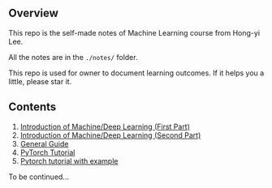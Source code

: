 ## Overview

This repo is the self-made notes of Machine Learning course from Hong-yi Lee.

All the notes are in the `./notes/` folder.

This repo is used for owner to document learning outcomes. If it helps you a little, please star it.

## Contents

1. [Introduction of Machine/Deep Learning (First Part)](1.Introduction%20of%20Machine%20and%20Deep%20learning%20(First%20Part).md)
2. [Introduction of Machine/Deep Learning (Second Part)](2.Introduction%20of%20Machine%20and%20Deep%20learning%20(Second%20Part).md)
3. [General Guide](3.General%20Guide.md)
4. [PyTorch Tutorial](4.Pytorch%20Tutorial.md)
5. [Pytorch tutorial with example](./notes/5.Pytorch%20Tutorial%20with%20example)

To be continued...